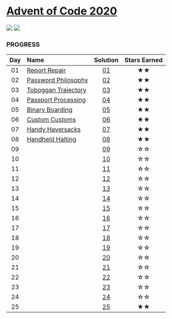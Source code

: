# [Advent of Code 2020](https://adventofcode.com/2020)

![](https://img.shields.io/badge/day%20-8-blue)
![](https://img.shields.io/badge/stars%20⭐-16-yellow)

### PROGRESS

| Day | Name                                                       | Solution | Stars Earned |
|:--:|:-----------------------------------------------------------|:--------:|:------------:|
| 01 | [Report Repair](https://adventofcode.com/2020/day/1)       | [01](01) |      ★★      |
| 02 | [Password Philosophy](https://adventofcode.com/2020/day/2) | [02](02) |      ★★      |
| 03 | [Toboggan Trajectory](https://adventofcode.com/2020/day/3) | [03](03) |      ★★      |
| 04 | [Passport Processing](https://adventofcode.com/2020/day/4) | [04](04) |      ★★      |
| 05 | [Binary Boarding](https://adventofcode.com/2020/day/5)     | [05](05) |      ★★      |
| 06 | [Custom Customs](https://adventofcode.com/2020/day/6)      | [06](06) |      ★★      |
| 07 | [Handy Haversacks](https://adventofcode.com/2020/day/7)    | [07](07) |      ★★      |
| 08 | [Handheld Halting](https://adventofcode.com/2020/day/8)    | [08](08) |      ★★      |
| 09 |                                                            | [09](09) |      ☆☆      |
| 10 |                                                            | [10](10) |      ☆☆      |
| 11 |                                                            | [11](11) |      ☆☆      |
| 12 |                                                            | [12](12) |      ☆☆      |
| 13 |                                                            | [13](13) |      ☆☆      |
| 14 |                                                            | [14](14) |      ☆☆      |
| 15 |                                                            | [15](15) |      ☆☆      |
| 16 |                                                            | [16](16) |      ☆☆      |
| 17 |                                                            | [17](17) |      ☆☆      |
| 18 |                                                            | [18](18) |      ☆☆      |
| 19 |                                                            | [19](19) |      ☆☆      |
| 20 |                                                            | [20](20) |      ☆☆      |
| 21 |                                                            | [21](21) |      ☆☆      |
| 22 |                                                            | [22](22) |      ☆☆      |
| 23 |                                                            | [23](23) |      ☆☆      |
| 24 |                                                            | [24](24) |      ☆☆      |
| 25 |                                                            | [25](25) |      ★★      |
>>>>>>>
